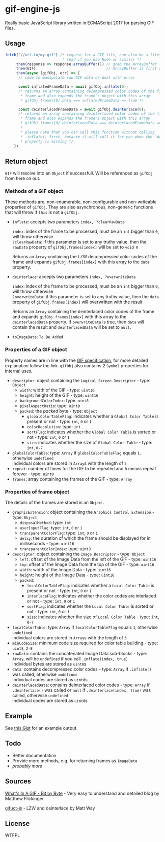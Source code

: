 # gif-engine-js
Really basic JavaScript library written in ECMAScript 2017 for parsing GIF
files.

## Usage
```javascript
fetch("//url.to/my.gif") /* request for a GIF file, can also be a filesystem
                          * read if you use Node or similar */
    .then(response => response.arrayBuffer()) // grab the ArrayBuffer
    .then(GIF)                                // ArrayBuffer is first argument
    .then(async (gifObj, err) => {
      // code to manipulate raw GIF data or deal with error

      const inflatedFrameData = await gifObj.inflate(0);
      /* returns an array containing decompressed color codes of the first
       * frame and also expands the frame's object with this array
       * gifObj.frames[0].data === inflatedFrameData => true */

      const deinterlacedFrameData = await gifObj.deinterlace(0);
      /* returns an array containing deinterlaced color codes of the first
       * frame and also expands the frame's object with this array
       * gifObj.frames[0].deinterlacedData === deinterlacedFrameData => true
       *
       * please note that you can call this function without calling
       * .inflate() first, because it will call it for you when the `data`
       * property is missing */
    })
```

## Return object
`GIF` will resolve into an `Object` if successfull. Will be referenced
as `gifObj` from here on out.

### Methods of a GIF object
These methods are, non-enumerable, non-configurable and non-writeable properties
of `gifObj`. They are also asynchronous, non-generic functions that will throw
if `this` is not a `gifObj`.

* `inflate`: accepts two parameters `index, ?clearRawData`

  `index`: index of the frame to be processed, must be an `int` bigger than `0`,
  will throw otherwise  
  `?clearRawData`: if this parameter is set to any truthy value, then the
  `rawData` property of `gifObj.frames[index]` will be set to `void 0`

  Returns an `Array` containing the LZW decompressed color codes
  of the frame and expands `gifObj.frames[index]` with this array to the `data`
  property.

* `deinterlace`: accepts two parameters `index, ?overwriteData`

  `index`: index of the frame to be processed, must be an `int` bigger than `0`,
  will throw otherwise  
  `?overwriteData`: if this parameter is set to any truthy value, then the
  `data` property of `gifObj.frames[index]` will overwritten with the result

  Returns an `Array` containing the deinterlaced color codes
  of the frame and expands `gifObj.frames[index]` with this array to the
  `deinterlacedData` property. If `overwriteData` is true, then `data` will
  contain the result and `deinterlacedData` will be set to `null`.

* `toImageData`: `To Be Added`

### Properties of a GIF object
Property names are in line with the [GIF specification][2], for more detailed
explanation follow the link. `gifObj` also contains 2 `Symbol` properties for
internal uses.

* `descriptor`:
 object containing the `Logical Screen Descriptor` - type: `Object`
  * `width`:
   width of the GIF - type: `uint16`
  * `height`:
   height of the GIF - type: `uint16`
  * `backgroundColorIndex`:
   type: `uint8`
  * `pixelAspectRatio`:
   type: `uint8`
  * `packed`:
   the *packed* byte - type: `Object`
    * `globalColorTableFlag`:
     indicates whether a `Global Color Table` is present or not -
     type: `int`, `0` or `1`
    * `colorResolution`:
     type: `int`
    * `sortFlag`:
     indicates whether the `Global Color Table` is sorted or not -
     type: `int`, `0` or `1`
    * `size`:
     indicates whether the size of `Global Color Table` -
     type: `int`, `0-7`
* `globalColorTable`: type: `Array` if `globalColorTableFlag`
 equals `1`, otherwise `undefined`  
 individual colors are stored in `Array`s with the length of `3`
* `repeat`: number of times for the GIF to be repeated and `0` means
 repeat forever - type: `uint8`
* `frames`: array containing the frames of the GIF - type: `Array`

### Properties of frame object
The details of the frames are stored in an `Object`.

* `graphicExtension`:
 object containing the `Graphics Control Extension` - type: `Object`
  * `disposalMethod`:
   type: `int`
  * `userInputFlag`:
   type: `int`, `0` or `1`
  * `transparentColorFlag`:
   type: `int`, `0` or `1`
  * `delay`:
   the duration of which the frame should be displayed for in milliseconds -
   type: `uint16`
  * `transparentColorIndex`:
   type: `uint8`
* `descriptor`:
 object containing the `Image Descriptor` - type: `Object`
  * `left`:
   offset of the Image Data from the left of the GIF - type: `uint16`
  * `top`:
   offset of the Image Data from the top of the GIF - type: `uint16`
  * `width`:
   width of the Image Data - type: `uint16`
  * `height`:
   height of the Image Data - type: `uint16`
  * `packed`:
    * `localColorTableFlag`:
     indicates whether a `Local Color Table` is present or not -
     type: `int`, `0` or `1`
    * `interlaceFlag`:
     indicates whether the color codes are interlaced or not -
     type: `int`, `0` or `1`
    * `sortFlag`:
     indicates whether the `Local Color Table` is sorted or not -
     type: `int`, `0` or `1`
    * `size`:
     indicates whether the size of `Local Color Table` -
     type: `int`, `0-7`
* `localColorTable`: type: `Array` if `localColorTableFlag`
 equals `1`, otherwise `undefined`  
 individual colors are stored in `Array`s with the length of `3`
* `minCodeSize`:
 minimum code size required for color table building - type: `uint8`, `2-8`
* `rawData`:  contains the concatenated Image Data sub-blocks - type: `Array`,
 will be `undefined` if you call `.inflate(index, true)`  
 individual bytes are stored as `uint8`s
* `data`: contains decompressed color codes - type: `Array`
 if `.inflate()` was called, otherwise `undefined`  
 individual codes are stored as `uint8`s
* `deinterlacedData`: contains deinterlaced color codes - type: `Array`
 if `.deinterlace()` was called or `null` if `.deinterlace(index, true)` was
 called, otherwise `undefined`  
 individual codes are stored as `uint8`s

## Example
See [this Gist][1] for an example output.

## Todo
- Better documentation
- Provide more methods, e.g. for returning frames as `ImageData`
- _probably more_

## Sources
[What's In A GIF - Bit by Byte][3] - Very easy to understand and detailed blog
by Matthew Flickinger

[gifuct-js][4] - LZW and deinterlace by Matt Way

## License
WTFPL

[1]: https://gist.github.com/friendlyanon/2bf98ba6f15159590cf74502135f5c17
[2]: https://www.w3.org/Graphics/GIF/spec-gif89a.txt
[3]: http://www.matthewflickinger.com/lab/whatsinagif/bits_and_bytes.asp
[4]: https://github.com/matt-way/gifuct-js
